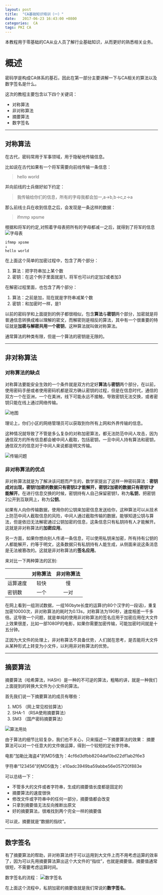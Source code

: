```yaml
---
layout: post
title:  "CA基础知识培训（一）"
date:   2017-06-23 16:43:00 +0800
categories:  CA
tags: PKI CA
---
```

本教程用于零基础的CA从业人员了解行业基础知识，从而更好的熟悉相关业务。

# 概述
密码学是构成CA体系的基石，因此在第一部分主要讲解一下与CA相关的算法以及数字签名是什么。

这次的教程主要包含以下四个关键词：

- 对称算法
- 非对称算法
- 摘要算法
- 数字签名



***
## 对称算法
在古代，密码常用于军事领域，用于隐秘地传输信息。

比如说在古代如果有一个将军需要向前线传输一条信息：
> hello world

并向前线的士兵做好如下约定：
> 我传输给你们的信息，所有的字母我都会加一,a->b,b->c,z->a

那么前线士兵在收到信息之后，会发现是一条这样的数据：
> ifmmp xpsme

根据和将军的约定,对照着字母表把所有的字母都减一之后，就得到了将军的信息
![字母表](/assets/pic/2017-06-13/abcd.png)

```
ifmmp xpsme
↓
hello world
```

在上面这个简单的加密过程中，包含了两个部分：
1. 算法：把字符串加上某个数
2. 密钥：在这个例子里面就是1，将军也可以约定加2或者加3

在解密过程里面，也包含了两个部分：
1. 算法：之前是加，现在就是字符串减某个数
2. 密钥：和加密时一样，是1

以前的密码学和上面提到的例子都很相似，包含**算法**与**密钥**两个部分，加密就是将普通信息转换成难以理解的密文，而解密则是相反的算法，其中有一个很重要的特征就是**加密与解密共用一个密钥**，这种算法就叫做对称算法。

通常算法的种类有限，但是一个算法的密钥是无限的。

***
## 非对称算法
### 对称算法的缺点
对称算法要能安全生效的一个条件就是双方约定好**算法**与**密钥**两个部分，在以前，使用密码手册或者使用密码机都是双方确认密钥的过程，但是在信息时代，通信的双方一个在亚洲，一个在美洲，线下可能永远不接触，导致密钥无法交换，或者密钥只能在线上通过网络传输。

![地图](/assets/pic/2017-06-13/world.png)

理论上，你们小区的网络管理员可以获取到你所有上网和外界传输的信息。

这种情况就导致了不管是多么复杂的对称加密算法，都无法防范中间人攻击，因为通信双方的所有信息都会被中间人截取，包括密钥，一旦中间人持有算法和密钥，通信双方的信息对于中间人来说都是明文传输。

![传输问题](/assets/pic/2017-06-13/transport.png)

### 非对称算法的优点
非对称算法就是为了解决该问题而产生的，数学家提出了这样一种密码算法：**密钥成对出现，密钥1加密的数据只有密钥2才能解开，密钥2加密的数据只有密钥1才能解开**。在进行信息交换的时候，密钥持有人自己保留密钥1，称为**私钥**，把密钥2公开到互联网上，称为**公钥**。

如果有人向你传输数据，使用你的公钥来加密信息发送给你，这种算法可以从技术上防范中间人截取信息的风险，中间人通过截取传输的数据，能够知道公钥与算法，但是依旧无法解密通过公钥加密的信息，这条信息只有私钥持有人才能解开。这就是非对称算法的**加密应用**。

另一方面，如果你想向别人传递一条信息，可以使用私钥来加密，所有持有公钥的人都能解开，约等于明文，这条数据只有私钥持有人能生成，从侧面来说这条消息是无法被篡改的。这就是非对称算法的**签名应用**。

来对比一下两种算法的区别:

|            |对称算法|非对称算法|
| -          | :----: | :----: |   
|运算速度    |较快   |慢    |
|密钥数      |一个   |一对  |

在网上看到一组测试数据，一组160byte长度的运算(约80个汉字的一段话)，重复加密10000次，非对称算法的耗时为0.13s，对称算法为190秒，速度相差一千多倍。这导致一个问题，就是单纯的使用非对称算法的签名应用于加密应用在大文件上效果很差，比如一部1080P的电影，如果你需要加密传输，可能加密时间就是十五分钟。

正因为大文件的处理上，非对称算法不具备优势，人们就在思考，是否能将大文件从某种形式上转变为小文件，以利用非对称算法的优势。

***
## 摘要算法
摘要算法（哈希算法，HASH）是一种的不可逆的算法，粗略的讲，就是一种我们上面提到的转换大文件为小文件的算法。

首先我们说一下摘要算法的成员有哪些：

1. MD5  （网上常见校验算法）
2. SHA-1  （RSA使用摘要算法）
3. SM3 （国产密码摘要算法）

![算法用处](/assets/pic/2017-06-13/Hash.png)

由于算法的细节比较复杂，我们也不关心，只来描述一下摘要算法的效果：
摘要算法可以对一个任意大的文件做运算，得到一个较短的定长字符串。

电影“加勒比海盗4”的MD5值为：4cf6d3dfbb8204daf0bd22df1ab2f6e3

字符串“123456”的MD5值为：e10adc3949ba59abbe56e057f20f883e

可以总结一下：
- 不管多大的文件或者字符串，生成的摘要值长度都是固定的
- 摘要算法的速度很快
- 修改文件或字符串中的任何一部分，摘要值都会改变
- 只拿到摘要值无法反向推断出原文
- 好的摘要算法，很难找到两个完全一样的摘要值

可以说，摘要就是“数据的指纹”。

***
## 数字签名
有了摘要算法的帮助，非对称算法终于可以运用到大文件上而不用考虑运算的效率了，因为可以先用摘要算法算出这个大文件的“指纹”，也就是摘要值，摘要值通常很短，不需要考虑运算时间。

数字签名的流程：
![数字签名](/assets/pic/2017-06-13/signature.png)

在上面这个流程中，私钥加密的摘要值就是我们常说的**数字签名**。
